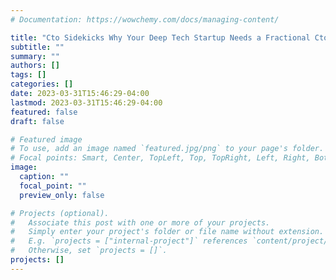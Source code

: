 ```yaml
---
# Documentation: https://wowchemy.com/docs/managing-content/

title: "Cto Sidekicks Why Your Deep Tech Startup Needs a Fractional Cto"
subtitle: ""
summary: ""
authors: []
tags: []
categories: []
date: 2023-03-31T15:46:29-04:00
lastmod: 2023-03-31T15:46:29-04:00
featured: false
draft: false

# Featured image
# To use, add an image named `featured.jpg/png` to your page's folder.
# Focal points: Smart, Center, TopLeft, Top, TopRight, Left, Right, BottomLeft, Bottom, BottomRight.
image:
  caption: ""
  focal_point: ""
  preview_only: false

# Projects (optional).
#   Associate this post with one or more of your projects.
#   Simply enter your project's folder or file name without extension.
#   E.g. `projects = ["internal-project"]` references `content/project/deep-learning/index.md`.
#   Otherwise, set `projects = []`.
projects: []
---
```

